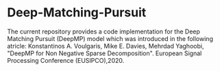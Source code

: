 # Deep-Matching-Pursuit

The current repository provides a code implementation for the Deep Matching Pursuit (DeepMP) model which was introduced in the following atricle:
Konstantinos A. Voulgaris, Mike E. Davies, Mehrdad Yaghoobi, "DeepMP for  Non Negative  Sparse Decomposition". European Signal Processing Conference (EUSIPCO),2020.
